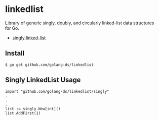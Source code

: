 # linkedlist
Library of generic singly, doubly, and circularly linked-list data structures for Go.

* [singly linked-list](./singly/)



## Install
```
$ go get github.com/golang-ds/linkedlist
```

## Singly LinkedList Usage

```
import "github.com/golang-ds/linkedlist/singly"
.
.
.
list := singly.New[int]()
list.AddFirst(1)
```

